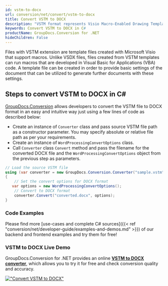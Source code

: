 ```yaml
---
id: vstm-to-docx
url: conversion/net/convert/vstm-to-docx
title: Convert VSTM to DOCX
description: "VSTM format represents Visio Macro-Enabled Drawing Template with .vstm extension. Learn how to convert VSTM to DOCX file programmatically in C# language using GroupDocs.Conversion for .NET library."
keywords: Convert VSTM to DOCX in C#
productName: GroupDocs.Conversion for .NET
hideChildren: False
---
```


Files with VSTM extension are template files created with Microsoft Visio that support macros. Unlike VSDX files, files created from VSTM templates can run macros that are developed in Visual Basic for Applications (VBA) code. A template file can be created in order to provide basic settings of the document that can be utilized to generate further documents with these settings.

## Steps to convert VSTM to DOCX in C#

[GroupDocs.Conversion](https://products.groupdocs.com/conversion/net) allows developers to convert the VSTM file to DOCX format in an easy and intuitive way just using a few lines of code as described below:

* Create an instance of `Converter` class and pass source VSTM file path as a constructor parameter. You may specify absolute or relative file path as per your requirements. 
* Create an instance of `WordProcessingConvertOptions` class.
* Call `Converter` class `Convert` method and pass the filename for the converted DOCX file and the `WordProcessingConvertOptions` object from the previous step as parameters.

```csharp
// Load the source VSTM file
using (var converter = new GroupDocs.Conversion.Converter("sample.vstm"))
{
    // Set the convert options for DOCX format
   var options = new WordProcessingConvertOptions();
    // Convert to DOCX format
    converter.Convert("converted.docx", options);
}
```

### Code Examples

Please find more [use-cases and complete C# sources]({{< ref "conversion/net/developer-guide/examples-and-demos.md" >}}) of our backend and frontend examples and try them for free!

### VSTM to DOCX Live Demo

GroupDocs.Conversion for .NET provides an online [**VSTM to DOCX converter**](https://products.groupdocs.app/conversion/vstm-to-docx), which allows you to try it for free and check conversion quality and accuracy.

[!["Convert VSTM to DOCX"](conversion/net/images/convert-to-docx/convert-vstm-to-docx.png)](https://products.groupdocs.app/conversion/vstm-to-docx)